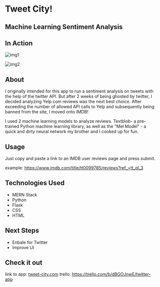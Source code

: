 # Tweet City!

## Machine Learning Sentiment Analysis

## In Action

![img1]

![img2]

## About

I originally intended for this app to run a sentiment analysis on tweets with the help of the twitter API. But after 2 weeks of being ghosted by twitter, I decided analyzing Yelp.com reviews was the next best choice. After exceeding the number of allowed API calls to Yelp and subsequently being banned from the site, I moved onto IMDB!

I used 2 machine learning models to analyze reviews. Textblob- a pre-trained Python machine learning library, as well as the "Mel Model" - a quick and dirty neural network my brother
and I cooked up for fun.

## Usage

Just copy and paste a link to an IMDB user reviews page and press submit.

example: https://www.imdb.com/title/tt0099785/reviews?ref_=tt_ql_3

## Technologies Used

- MERN Stack
- Python
- Flask
- CSS
- HTML

## Next Steps

- Enbale for Twitter
- Improve UI

## Check it out

link to app: [tweet-city.com]
trello: https://trello.com/b/dBGOJnwE/twitter-app

[tweet-city.com]: https://tweetcity.herokuapp.com/
[img2]: https://i.imgur.com/lvpRYDM.png
[img1]: https://i.imgur.com/HbVI4M9.png
